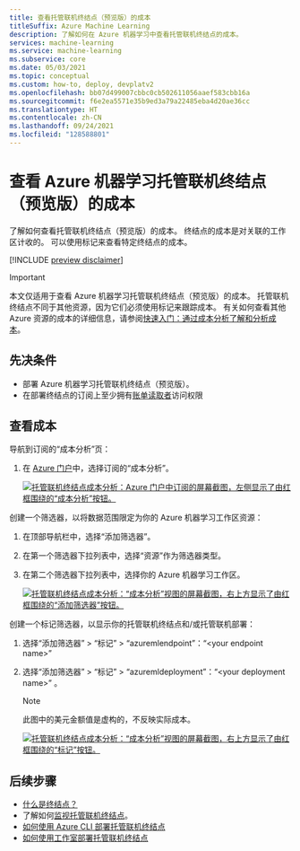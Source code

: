 ```yaml
---
title: 查看托管联机终结点（预览版）的成本
titleSuffix: Azure Machine Learning
description: 了解如何在 Azure 机器学习中查看托管联机终结点的成本。
services: machine-learning
ms.service: machine-learning
ms.subservice: core
ms.date: 05/03/2021
ms.topic: conceptual
ms.custom: how-to, deploy, devplatv2
ms.openlocfilehash: bb07d499007cbbc0cb502611056aaef583cbb16a
ms.sourcegitcommit: f6e2ea5571e35b9ed3a79a22485eba4d20ae36cc
ms.translationtype: HT
ms.contentlocale: zh-CN
ms.lasthandoff: 09/24/2021
ms.locfileid: "128588801"
---
```

# <a name="view-costs-for-an-azure-machine-learning-managed-online-endpoint-preview"></a>查看 Azure 机器学习托管联机终结点（预览版）的成本

了解如何查看托管联机终结点（预览版）的成本。 终结点的成本是对关联的工作区计收的。 可以使用标记来查看特定终结点的成本。

[!INCLUDE [preview disclaimer](../../includes/machine-learning-preview-generic-disclaimer.md)]

> [!IMPORTANT]
> 本文仅适用于查看 Azure 机器学习托管联机终结点（预览版）的成本。 托管联机终结点不同于其他资源，因为它们必须使用标记来跟踪成本。 有关如何查看其他 Azure 资源的成本的详细信息，请参阅[快速入门：通过成本分析了解和分析成本](../cost-management-billing/costs/quick-acm-cost-analysis.md)。

## <a name="prerequisites"></a>先决条件

- 部署 Azure 机器学习托管联机终结点（预览版）。
- 在部署终结点的订阅上至少拥有[账单读取者](../role-based-access-control/role-assignments-portal.md)访问权限

## <a name="view-costs"></a>查看成本

导航到订阅的“成本分析”页：

1. 在 [Azure 门户](https://portal.azure.com)中，选择订阅的“成本分析”。

    [![托管联机终结点成本分析：Azure 门户中订阅的屏幕截图，左侧显示了由红框围绕的“成本分析”按钮。](./media/how-to-view-online-endpoints-costs/online-endpoints-cost-analysis.png)](./media/how-to-view-online-endpoints-costs/online-endpoints-cost-analysis.png#lightbox)

创建一个筛选器，以将数据范围限定为你的 Azure 机器学习工作区资源：

1. 在顶部导航栏中，选择“添加筛选器”。

1. 在第一个筛选器下拉列表中，选择“资源”作为筛选器类型。

1. 在第二个筛选器下拉列表中，选择你的 Azure 机器学习工作区。

    [![托管联机终结点成本分析：“成本分析”视图的屏幕截图，右上方显示了由红框围绕的“添加筛选器”按钮。](./media/how-to-view-online-endpoints-costs/online-endpoints-cost-analysis-add-filter.png)](./media/how-to-view-online-endpoints-costs/online-endpoints-cost-analysis-add-filter.png#lightbox)

创建一个标记筛选器，以显示你的托管联机终结点和/或托管联机部署：
1. 选择“添加筛选器” > “标记” > “azuremlendpoint”：“\<your endpoint name>”   
1. 选择“添加筛选器” > “标记” > “azuremldeployment”：“\<your deployment name>”  。

    > [!NOTE]
    > 此图中的美元金额值是虚构的，不反映实际成本。

    [![托管联机终结点成本分析：“成本分析”视图的屏幕截图，右上方显示了由红框围绕的“标记”按钮。](./media/how-to-view-online-endpoints-costs/online-endpoints-cost-analysis-select-endpoint-deployment.png)](./media/how-to-view-online-endpoints-costs/online-endpoints-cost-analysis-select-endpoint-deployment.png#lightbox)

## <a name="next-steps"></a>后续步骤
- [什么是终结点？](concept-endpoints.md)
- 了解如何[监视托管联机终结点](./how-to-monitor-online-endpoints.md)。
- [如何使用 Azure CLI 部署托管联机终结点](how-to-deploy-managed-online-endpoints.md)
- [如何使用工作室部署托管联机终结点](how-to-use-managed-online-endpoint-studio.md)